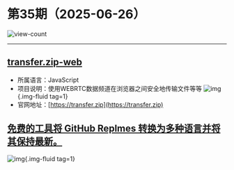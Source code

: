 # 第35期（2025-06-26）

![view-count](https://count.getloli.com/@xiaoxuan6-weekly-20250626)

---
## [transfer.zip-web](https://github.com/robinkarlberg/transfer.zip-web)
- 所属语言：JavaScript
- 项目说明：使用WEBRTC数据频道在浏览器之间安全地传输文件等等
![img](https://mirror.ghproxy.com/https://raw.githubusercontent.com/xiaoxuan6/weekly/main/docs/static/images/2025-06-26/1750899005.png){.img-fluid tag=1}
- 官网地址：[https://transfer.zip](https://transfer.zip)

## [免费的工具将 GitHub Replmes 转换为多种语言并将其保持最新。](https://www.readme-i18n.com)
![img](https://mirror.ghproxy.com/https://raw.githubusercontent.com/xiaoxuan6/weekly/main/docs/static/images/2025-06-26/1750930911.png){.img-fluid tag=1}
